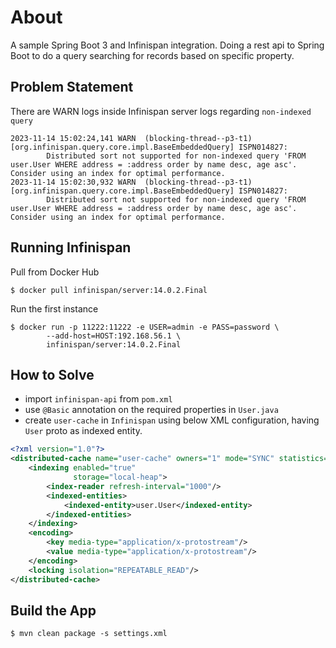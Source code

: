 # About
A sample Spring Boot 3 and Infinispan integration. Doing a rest api to Spring Boot to do a query searching for records based on specific property.

## Problem Statement
There are WARN logs inside Infinispan server logs regarding `non-indexed query`
```
2023-11-14 15:02:24,141 WARN  (blocking-thread--p3-t1) [org.infinispan.query.core.impl.BaseEmbeddedQuery] ISPN014827: 
        Distributed sort not supported for non-indexed query 'FROM user.User WHERE address = :address order by name desc, age asc'. Consider using an index for optimal performance.
2023-11-14 15:02:30,932 WARN  (blocking-thread--p3-t1) [org.infinispan.query.core.impl.BaseEmbeddedQuery] ISPN014827: 
        Distributed sort not supported for non-indexed query 'FROM user.User WHERE address = :address order by name desc, age asc'. Consider using an index for optimal performance.
```

## Running Infinispan
Pull from Docker Hub
```
$ docker pull infinispan/server:14.0.2.Final
```

Run the first instance
```
$ docker run -p 11222:11222 -e USER=admin -e PASS=password \
        --add-host=HOST:192.168.56.1 \ 
        infinispan/server:14.0.2.Final
```

## How to Solve
- import `infinispan-api` from `pom.xml`
- use `@Basic` annotation on the required properties in `User.java`
- create `user-cache` in `Infinispan` using below XML configuration, having `User` proto as indexed entity.

```xml
<?xml version="1.0"?>
<distributed-cache name="user-cache" owners="1" mode="SYNC" statistics="true">
    <indexing enabled="true"
              storage="local-heap">
        <index-reader refresh-interval="1000"/>
        <indexed-entities>
            <indexed-entity>user.User</indexed-entity>
        </indexed-entities>
    </indexing>
    <encoding>
        <key media-type="application/x-protostream"/>
        <value media-type="application/x-protostream"/>
    </encoding>
    <locking isolation="REPEATABLE_READ"/>
</distributed-cache>
```

## Build the App
```
$ mvn clean package -s settings.xml
```